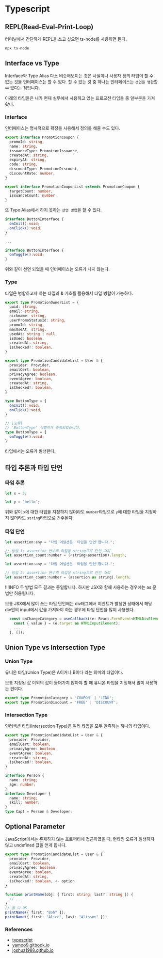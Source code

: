 # Typescript

## REPL(Read-Eval-Print-Loop)

터미널에서 간단하게 REPL을 쓰고 싶으면
ts-node를 사용하면 된다.

```bash
npx ts-node
```

## Interface vs Type

Interface와 Type Alias 다소 비슷해보이는 것은 사실이나
사용자 정의 타입이 할 수 없는 것을 인터페이스는 할 수 있다.
할 수 있는 것 중 하나는 인터페이스는 `선언을 병합`할 수 있다는 점입니다.

아래의 타입들은 내가 현재 실무에서 사용하고 있는 프로모션 타입들 중 일부분을 가져왔다.

### Interface

인터페이스는 명시적으로 확장을 사용해서 정의를 해줄 수도 있다.

```typescript
export interface PromotionCoupon {
  promoId: string,
  name: string,
  issuanceType: PromotionIssuance,
  createdAt: string,
  expiryAt: string,
  code: string,
  discountType: PromotionDiscount,
  discountRate: number,
}

export interface PromotionCouponList extends PromotionCoupon {
  targetCount: number,
  issuanceCount: number,
}
```

또 Type Alias에서 하지 못하는 `선언 병합`을 할 수 있다.

```typescript
interface ButtonInterface {
  onInit():void;
  onClick():void;
}

...

interface ButtonInterface {
  onToggle():void;
}
```

위와 같이 선언 되었을 때 인터페이스는 오류가 나지 않는다.

### Type

타입은 병합하고자 하는 타입과 & 기호를 활용해서 타입 병합이 가능하다.

```typescript
export type PromotionOwnerList = {
  uuid: string,
  email: string,
  nickname: string,
  userPromoStatusId: string,
  promoId: string,
  maxUseAt: string,
  usedAt: string | null,
  isUsed: boolean,
  createdAt: string,
  isChecked?: boolean,
}

export type PromotionCandidateList = User & {
  provider: Provider,
  emailCert: boolean,
  privacyAgree: boolean,
  eventAgree: boolean,
  createdAt: string,
  isChecked?: boolean,
}
```

```typescript
type ButtonType = {
  onInit():void;
  onClick():void;
}

// [오류]
// 'ButtonType' 식별자가 중복되었습니다.
type ButtonType = {
  onToggle():void;
}
```

타입에서는 오류가 발생한다.

## 타입 추론과 타입 단언

### 타입 추론

```javascript
let x = 3;

let y = 'hello';
```

위와 같이 `x`에 대한 타입을 지정하지 않더라도 `number`타입으로
`y`에 대한 타입을 지정하지 않더라도 `string`타입으로 간주된다.

### 타입 단언

```javascript
let assertion:any = "타입 어설션은 '타입을 단언'합니다.";

// 방법 1: assertion 변수의 타입을 string으로 단언 처리
let assertion_count:number = (<string>assertion).length;
```

```javascript
let assertion:any = "타입 어설션은 '타입을 단언'합니다.";

// 방법 2: assertion 변수의 타입을 string으로 단언 처리
let assertion_count:number = (assertion as string).length;
```

!!!INFO 두 방법 모두 결과는 동일합니다. 하지만 JSX와 함께 사용하는 경우에는 as 문법만 허용됩니다.

보통 JSX에서 많이 쓰는 타입 단언에는 div태그에서 이벤트가 발생한 상태에서 해당 div안의 input에서
값을 가져와야 하는 경우에 타입 단언을 많이 사용했다.

```typescript
  const onChangeCategory = useCallback((e: React.FormEvent<HTMLDivElement>) => {
    const { value } = (e.target as HTMLInputElement);
    ...
  }, []);
```

## Union Type vs Intersection Type

### Union Type

유니온 타입(Union Type)은 A이거나 B이다 라는 의미의 타입이다.

보통 지정된 값 이외의 값이 들어가지 않아야 할 때 유니온 타입을 지정해서 많이 사용하는 편이다.

```typescript
export type PromotionCategory = 'COUPON' | 'LINK';
export type PromotionDiscount = 'FREE' | 'DISCOUNT';
```

### Intersection Type

인터섹션 타입(Intersection Type)은 여러 타입을 모두 만족하는 하나의 타입이다.

```typescript
export type PromotionCandidateList = User & {
  provider: Provider,
  emailCert: boolean,
  privacyAgree: boolean,
  eventAgree: boolean,
  createdAt: string,
  isChecked?: boolean,
}
```

```typescript
interface Person {
  name: string;
  age: number;
}
interface Developer {
  name: string;
  skill: number;
}
type Capt = Person & Developer;
```

## Optional Parameter

JavaScript에서는 존재하지 않는 프로퍼티에 접근하였을 때, 런타임 오류가 발생하지 않고
undefined 값을 얻게 됩니다.

```typescript
export type PromotionCandidateList = User & {
  provider: Provider,
  emailCert: boolean,
  privacyAgree: boolean,
  eventAgree: boolean,
  createdAt: string,
  isChecked?: boolean, <- option
}
```

```typescript
function printName(obj: { first: string; last?: string }) {
  // ...
}
// 둘 다 OK
printName({ first: "Bob" });
printName({ first: "Alice", last: "Alisson" });
```

### References

- [typescript](https://www.typescriptlang.org/docs/handbook/intro.html)
- [yamoo9.gitbook.io](https://yamoo9.gitbook.io/typescript/interface)
- [joshua1988.github.io](https://joshua1988.github.io/ts/guide/type-inference.html)
